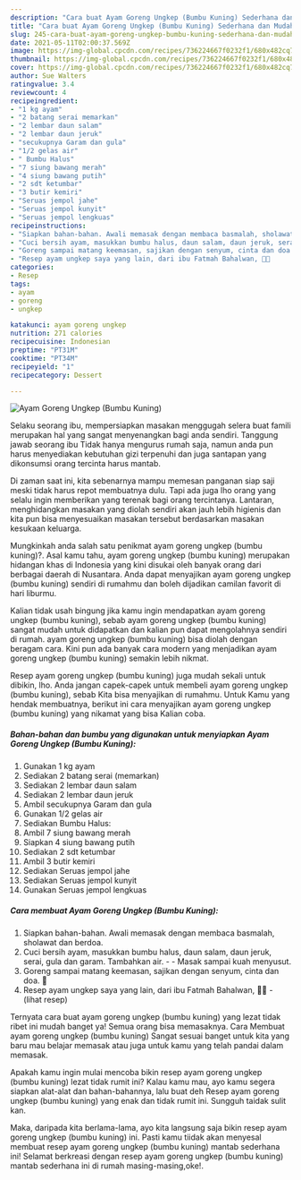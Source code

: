 ```yaml
---
description: "Cara buat Ayam Goreng Ungkep (Bumbu Kuning) Sederhana dan Mudah Dibuat"
title: "Cara buat Ayam Goreng Ungkep (Bumbu Kuning) Sederhana dan Mudah Dibuat"
slug: 245-cara-buat-ayam-goreng-ungkep-bumbu-kuning-sederhana-dan-mudah-dibuat
date: 2021-05-11T02:00:37.569Z
image: https://img-global.cpcdn.com/recipes/736224667f0232f1/680x482cq70/ayam-goreng-ungkep-bumbu-kuning-foto-resep-utama.jpg
thumbnail: https://img-global.cpcdn.com/recipes/736224667f0232f1/680x482cq70/ayam-goreng-ungkep-bumbu-kuning-foto-resep-utama.jpg
cover: https://img-global.cpcdn.com/recipes/736224667f0232f1/680x482cq70/ayam-goreng-ungkep-bumbu-kuning-foto-resep-utama.jpg
author: Sue Walters
ratingvalue: 3.4
reviewcount: 4
recipeingredient:
- "1 kg ayam"
- "2 batang serai memarkan"
- "2 lembar daun salam"
- "2 lembar daun jeruk"
- "secukupnya Garam dan gula"
- "1/2 gelas air"
- " Bumbu Halus"
- "7 siung bawang merah"
- "4 siung bawang putih"
- "2 sdt ketumbar"
- "3 butir kemiri"
- "Seruas jempol jahe"
- "Seruas jempol kunyit"
- "Seruas jempol lengkuas"
recipeinstructions:
- "Siapkan bahan-bahan. Awali memasak dengan membaca basmalah, sholawat dan berdoa."
- "Cuci bersih ayam, masukkan bumbu halus, daun salam, daun jeruk, serai, gula dan garam. Tambahkan air.   Masak sampai kuah menyusut."
- "Goreng sampai matang keemasan, sajikan dengan senyum, cinta dan doa. 🖤"
- "Resep ayam ungkep saya yang lain, dari ibu Fatmah Bahalwan, 🖤🥰           (lihat resep)"
categories:
- Resep
tags:
- ayam
- goreng
- ungkep

katakunci: ayam goreng ungkep 
nutrition: 271 calories
recipecuisine: Indonesian
preptime: "PT31M"
cooktime: "PT34M"
recipeyield: "1"
recipecategory: Dessert

---
```



![Ayam Goreng Ungkep (Bumbu Kuning)](https://img-global.cpcdn.com/recipes/736224667f0232f1/680x482cq70/ayam-goreng-ungkep-bumbu-kuning-foto-resep-utama.jpg)

Selaku seorang ibu, mempersiapkan masakan menggugah selera buat famili merupakan hal yang sangat menyenangkan bagi anda sendiri. Tanggung jawab seorang ibu Tidak hanya mengurus rumah saja, namun anda pun harus menyediakan kebutuhan gizi terpenuhi dan juga santapan yang dikonsumsi orang tercinta harus mantab.

Di zaman  saat ini, kita sebenarnya mampu memesan panganan siap saji meski tidak harus repot membuatnya dulu. Tapi ada juga lho orang yang selalu ingin memberikan yang terenak bagi orang tercintanya. Lantaran, menghidangkan masakan yang diolah sendiri akan jauh lebih higienis dan kita pun bisa menyesuaikan masakan tersebut berdasarkan masakan kesukaan keluarga. 



Mungkinkah anda salah satu penikmat ayam goreng ungkep (bumbu kuning)?. Asal kamu tahu, ayam goreng ungkep (bumbu kuning) merupakan hidangan khas di Indonesia yang kini disukai oleh banyak orang dari berbagai daerah di Nusantara. Anda dapat menyajikan ayam goreng ungkep (bumbu kuning) sendiri di rumahmu dan boleh dijadikan camilan favorit di hari liburmu.

Kalian tidak usah bingung jika kamu ingin mendapatkan ayam goreng ungkep (bumbu kuning), sebab ayam goreng ungkep (bumbu kuning) sangat mudah untuk didapatkan dan kalian pun dapat mengolahnya sendiri di rumah. ayam goreng ungkep (bumbu kuning) bisa diolah dengan beragam cara. Kini pun ada banyak cara modern yang menjadikan ayam goreng ungkep (bumbu kuning) semakin lebih nikmat.

Resep ayam goreng ungkep (bumbu kuning) juga mudah sekali untuk dibikin, lho. Anda jangan capek-capek untuk membeli ayam goreng ungkep (bumbu kuning), sebab Kita bisa menyajikan di rumahmu. Untuk Kamu yang hendak membuatnya, berikut ini cara menyajikan ayam goreng ungkep (bumbu kuning) yang nikamat yang bisa Kalian coba.

<!--inarticleads1-->

##### Bahan-bahan dan bumbu yang digunakan untuk menyiapkan Ayam Goreng Ungkep (Bumbu Kuning):

1. Gunakan 1 kg ayam
1. Sediakan 2 batang serai (memarkan)
1. Sediakan 2 lembar daun salam
1. Sediakan 2 lembar daun jeruk
1. Ambil secukupnya Garam dan gula
1. Gunakan 1/2 gelas air
1. Sediakan  Bumbu Halus:
1. Ambil 7 siung bawang merah
1. Siapkan 4 siung bawang putih
1. Sediakan 2 sdt ketumbar
1. Ambil 3 butir kemiri
1. Sediakan Seruas jempol jahe
1. Sediakan Seruas jempol kunyit
1. Gunakan Seruas jempol lengkuas




<!--inarticleads2-->

##### Cara membuat Ayam Goreng Ungkep (Bumbu Kuning):

1. Siapkan bahan-bahan. Awali memasak dengan membaca basmalah, sholawat dan berdoa.
1. Cuci bersih ayam, masukkan bumbu halus, daun salam, daun jeruk, serai, gula dan garam. Tambahkan air.  -  - Masak sampai kuah menyusut.
1. Goreng sampai matang keemasan, sajikan dengan senyum, cinta dan doa. 🖤
1. Resep ayam ungkep saya yang lain, dari ibu Fatmah Bahalwan, 🖤🥰 -           (lihat resep)




Ternyata cara buat ayam goreng ungkep (bumbu kuning) yang lezat tidak ribet ini mudah banget ya! Semua orang bisa memasaknya. Cara Membuat ayam goreng ungkep (bumbu kuning) Sangat sesuai banget untuk kita yang baru mau belajar memasak atau juga untuk kamu yang telah pandai dalam memasak.

Apakah kamu ingin mulai mencoba bikin resep ayam goreng ungkep (bumbu kuning) lezat tidak rumit ini? Kalau kamu mau, ayo kamu segera siapkan alat-alat dan bahan-bahannya, lalu buat deh Resep ayam goreng ungkep (bumbu kuning) yang enak dan tidak rumit ini. Sungguh taidak sulit kan. 

Maka, daripada kita berlama-lama, ayo kita langsung saja bikin resep ayam goreng ungkep (bumbu kuning) ini. Pasti kamu tiidak akan menyesal membuat resep ayam goreng ungkep (bumbu kuning) mantab sederhana ini! Selamat berkreasi dengan resep ayam goreng ungkep (bumbu kuning) mantab sederhana ini di rumah masing-masing,oke!.

